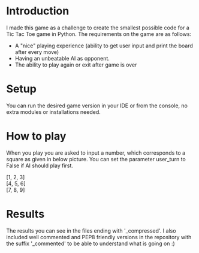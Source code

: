 # Introduction
I made this game as a challenge to create the smallest possible code for a Tic Tac Toe game in Python. The requirements on the game are as follows:

- A "nice" playing experience (ability to get user input and print the board after every move)
- Having an unbeatable AI as opponent.
- The ability to play again or exit after game is over 

# Setup
You can run the desired game version in your IDE or from the console, no extra modules or installations needed.

# How to play
When you play you are asked to input a number, which corresponds to a square as given in below picture. You can set the parameter user_turn to False if AI should play first. 

[1, 2, 3]<br>
[4, 5, 6]<br>
[7, 8, 9]<br>

# Results
The results you can see in the files ending with '_compressed'. I also included well commented and PEP8 friendly versions in the repository with the suffix '_commented' to be able to understand what is going on :) 


